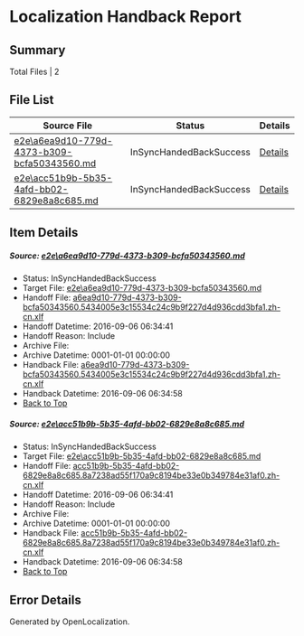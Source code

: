 # <a name='report-top'></a> Localization Handback Report

## Summary
 Total Files | 2

## File List
 Source File | Status | Details 
 ----------- | ------ | ------- 
 [e2e\a6ea9d10-779d-4373-b309-bcfa50343560.md](https://github.com/OpenLocalizationTestOrg/ol-test0/blob/a23f005ab7a39663c241aa5abb5e15a36a0d555d/e2e/a6ea9d10-779d-4373-b309-bcfa50343560.md) | InSyncHandedBackSuccess | [Details](#91a3fe1d01d53269ffeee3bd3cfccd6a56fa991b2)
 [e2e\acc51b9b-5b35-4afd-bb02-6829e8a8c685.md](https://github.com/OpenLocalizationTestOrg/ol-test0/blob/a23f005ab7a39663c241aa5abb5e15a36a0d555d/e2e/acc51b9b-5b35-4afd-bb02-6829e8a8c685.md) | InSyncHandedBackSuccess | [Details](#163c6796a697b932f8e88394092a6ee6873b6aeb3)

## Item Details
##### <a name='91a3fe1d01d53269ffeee3bd3cfccd6a56fa991b2'></a> Source: [e2e\a6ea9d10-779d-4373-b309-bcfa50343560.md](https://github.com/OpenLocalizationTestOrg/ol-test0/blob/a23f005ab7a39663c241aa5abb5e15a36a0d555d/e2e/a6ea9d10-779d-4373-b309-bcfa50343560.md)
* Status: InSyncHandedBackSuccess
* Target File: [e2e\a6ea9d10-779d-4373-b309-bcfa50343560.md](https://github.com/OpenLocalizationTestOrg/ol-test0-zhcn/blob/bfc48bc23fc119773379c8a5c3221e5d1a4b54c0/e2e/a6ea9d10-779d-4373-b309-bcfa50343560.md)
* Handoff File: [a6ea9d10-779d-4373-b309-bcfa50343560.5434005e3c15534c24c9b9f227d4d936cdd3bfa1.zh-cn.xlf](https://github.com/OpenLocalizationTestOrg/ol-test0-handoff/blob/efdd6f6f7e1e23e624e67be04a6df1d301d15d50/ol-handoff/OpenLocalizationTestOrg/ol-test0-zhcn/ci/ht/a6ea9d10-779d-4373-b309-bcfa50343560.5434005e3c15534c24c9b9f227d4d936cdd3bfa1.zh-cn.xlf)
* Handoff Datetime: 2016-09-06 06:34:41
* Handoff Reason: Include
* Archive File: 
* Archive Datetime: 0001-01-01 00:00:00
* Handback File: [a6ea9d10-779d-4373-b309-bcfa50343560.5434005e3c15534c24c9b9f227d4d936cdd3bfa1.zh-cn.xlf](https://github.com/OpenLocalizationTestOrg/ol-test0-handback/blob/5d106af7c45c87795089ab1fb9c19c5ed7c2b833/ol-handback/OpenLocalizationTestOrg/ol-test0-zhcn/ci/ht/a6ea9d10-779d-4373-b309-bcfa50343560.5434005e3c15534c24c9b9f227d4d936cdd3bfa1.zh-cn.xlf)
* Handback Datetime: 2016-09-06 06:34:58
* [Back to Top](#report-top)

##### <a name='163c6796a697b932f8e88394092a6ee6873b6aeb3'></a> Source: [e2e\acc51b9b-5b35-4afd-bb02-6829e8a8c685.md](https://github.com/OpenLocalizationTestOrg/ol-test0/blob/a23f005ab7a39663c241aa5abb5e15a36a0d555d/e2e/acc51b9b-5b35-4afd-bb02-6829e8a8c685.md)
* Status: InSyncHandedBackSuccess
* Target File: [e2e\acc51b9b-5b35-4afd-bb02-6829e8a8c685.md](https://github.com/OpenLocalizationTestOrg/ol-test0-zhcn/blob/bfc48bc23fc119773379c8a5c3221e5d1a4b54c0/e2e/acc51b9b-5b35-4afd-bb02-6829e8a8c685.md)
* Handoff File: [acc51b9b-5b35-4afd-bb02-6829e8a8c685.8a7238ad55f170a9c8194be33e0b349784e31af0.zh-cn.xlf](https://github.com/OpenLocalizationTestOrg/ol-test0-handoff/blob/efdd6f6f7e1e23e624e67be04a6df1d301d15d50/ol-handoff/OpenLocalizationTestOrg/ol-test0-zhcn/ci/ht/acc51b9b-5b35-4afd-bb02-6829e8a8c685.8a7238ad55f170a9c8194be33e0b349784e31af0.zh-cn.xlf)
* Handoff Datetime: 2016-09-06 06:34:41
* Handoff Reason: Include
* Archive File: 
* Archive Datetime: 0001-01-01 00:00:00
* Handback File: [acc51b9b-5b35-4afd-bb02-6829e8a8c685.8a7238ad55f170a9c8194be33e0b349784e31af0.zh-cn.xlf](https://github.com/OpenLocalizationTestOrg/ol-test0-handback/blob/5d106af7c45c87795089ab1fb9c19c5ed7c2b833/ol-handback/OpenLocalizationTestOrg/ol-test0-zhcn/ci/ht/acc51b9b-5b35-4afd-bb02-6829e8a8c685.8a7238ad55f170a9c8194be33e0b349784e31af0.zh-cn.xlf)
* Handback Datetime: 2016-09-06 06:34:58
* [Back to Top](#report-top)


## Error Details

Generated by OpenLocalization.

